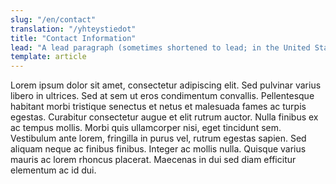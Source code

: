 ```yaml
---
slug: "/en/contact"
translation: "/yhteystiedot"
title: "Contact Information"
lead: "A lead paragraph (sometimes shortened to lead; in the United States sometimes spelled lede) is the opening paragraph of an article, essay, book chapter, or other written work that summarizes its main ideas. Styles vary widely among the different types and genres of publications, from journalistic news-style leads to a more encyclopaedic variety."
template: article
---
```


Lorem ipsum dolor sit amet, consectetur adipiscing elit. Sed pulvinar varius libero in ultrices. Sed at sem ut eros condimentum convallis. Pellentesque habitant morbi tristique senectus et netus et malesuada fames ac turpis egestas. Curabitur consectetur augue et elit rutrum auctor. Nulla finibus ex ac tempus mollis. Morbi quis ullamcorper nisi, eget tincidunt sem. Vestibulum ante lorem, fringilla in purus vel, rutrum egestas sapien. Sed aliquam neque ac finibus finibus. Integer ac mollis nulla. Quisque varius mauris ac lorem rhoncus placerat. Maecenas in dui sed diam efficitur elementum ac id dui.
